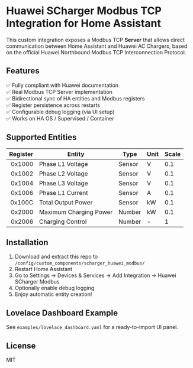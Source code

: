 # Huawei SCharger Modbus TCP Integration for Home Assistant

This custom integration exposes a Modbus TCP **Server** that allows direct communication between Home Assistant and Huawei AC Chargers, based on the official Huawei Northbound Modbus TCP Interconnection Protocol.

## Features
✅ Fully compliant with Huawei documentation  
✅ Real Modbus TCP Server implementation  
✅ Bidirectional sync of HA entities and Modbus registers  
✅ Register persistence across restarts  
✅ Configurable debug logging (via UI setup)  
✅ Works on HA OS / Supervised / Container  

## Supported Entities

| Register | Entity                         | Type     | Unit | Scale |
|---------:|-------------------------------|----------|------|-------|
| 0x1000  | Phase L1 Voltage               | Sensor   | V    | 0.1   |
| 0x1002  | Phase L2 Voltage               | Sensor   | V    | 0.1   |
| 0x1004  | Phase L3 Voltage               | Sensor   | V    | 0.1   |
| 0x1006  | Phase L1 Current               | Sensor   | A    | 0.1   |
| 0x100C  | Total Output Power             | Sensor   | kW   | 0.1   |
| 0x2000  | Maximum Charging Power         | Number   | kW   | 0.1   |
| 0x2006  | Charging Control               | Number   | -    | 1     |

## Installation

1. Download and extract this repo to `/config/custom_components/scharger_huawei_modbus/`
2. Restart Home Assistant
3. Go to Settings → Devices & Services → Add Integration → Huawei SCharger Modbus
4. Optionally enable debug logging
5. Enjoy automatic entity creation!

## Lovelace Dashboard Example

See `examples/lovelace_dashboard.yaml` for a ready-to-import UI panel.

## License

MIT